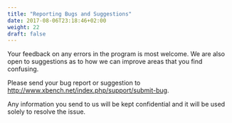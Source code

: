 ```yaml
---
title: "Reporting Bugs and Suggestions"
date: 2017-08-06T23:18:46+02:00
weight: 22
draft: false
---
```


Your feedback on any errors in the program is most welcome. We are also open to suggestions as to how we can improve areas that you find confusing.

Please send your bug report or suggestion to http://www.xbench.net/index.php/support/submit-bug.

Any information you send to us will be kept confidential and it will be used solely to resolve the issue.